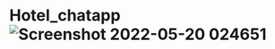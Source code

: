 # Hotel_chatapp![Screenshot 2022-05-20 024651](https://user-images.githubusercontent.com/78456025/170896977-d01dc1b2-7070-4356-bcf0-fa4c21a3b344.png)
